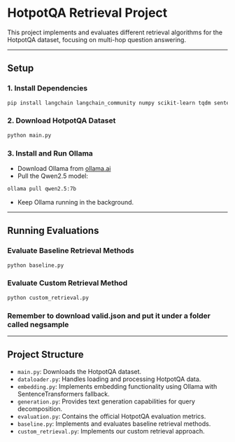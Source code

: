# HotpotQA Retrieval Project

This project implements and evaluates different retrieval algorithms for the HotpotQA dataset, focusing on multi-hop question answering.

---

## Setup

### 1. Install Dependencies

```bash
pip install langchain langchain_community numpy scikit-learn tqdm sentence-transformers
```

### 2. Download HotpotQA Dataset

```bash
python main.py
```

### 3. Install and Run Ollama

- Download Ollama from [ollama.ai](https://ollama.ai)
- Pull the Qwen2.5 model:

```bash
ollama pull qwen2.5:7b
```
- Keep Ollama running in the background.

---

## Running Evaluations

### Evaluate Baseline Retrieval Methods

```bash
python baseline.py
```

### Evaluate Custom Retrieval Method

```bash
python custom_retrieval.py
```

### Remember to download valid.json and put it under a folder called negsample
---

## Project Structure

- `main.py`: Downloads the HotpotQA dataset.
- `dataloader.py`: Handles loading and processing HotpotQA data.
- `embedding.py`: Implements embedding functionality using Ollama with SentenceTransformers fallback.
- `generation.py`: Provides text generation capabilities for query decomposition.
- `evaluation.py`: Contains the official HotpotQA evaluation metrics.
- `baseline.py`: Implements and evaluates baseline retrieval methods.
- `custom_retrieval.py`: Implements our custom retrieval approach.
